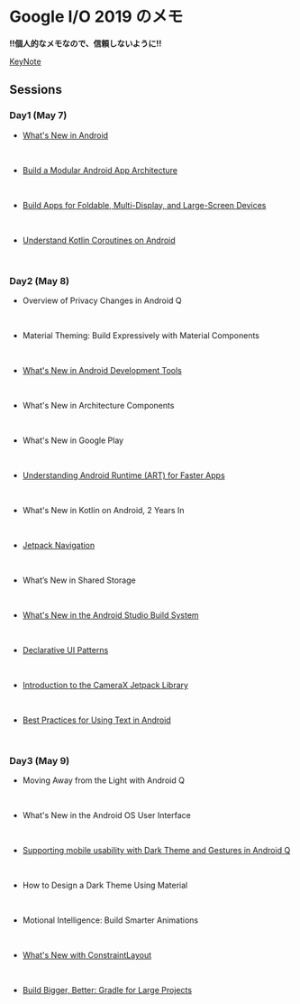 # Google I/O 2019 のメモ

**!!個人的なメモなので、信頼しないように!!**  

[KeyNote](https://github.com/NUmeroAndDev/Google_IO_2019_Note/blob/master/Sessions/Day1/Keynote.md)

## Sessions  
### Day1 (May 7)  
- [What's New in Android](https://github.com/NUmeroAndDev/Google_IO_2019_Note/blob/master/Sessions/Day1/Whats%20New%20in%20Android/Note.md)  

<br />

- [Build a Modular Android App Architecture](https://github.com/NUmeroAndDev/Google_IO_2019_Note/blob/master/Sessions/Day1/How%20to%20create%20a%20modular%20Android%20app/Note.md)   

<br />

- [Build Apps for Foldable, Multi-Display, and Large-Screen Devices](https://github.com/NUmeroAndDev/Google_IO_2019_Note/blob/master/Sessions/Day1/Build%20Apps%20for%20Foldable/Note.md)

<br />

- [Understand Kotlin Coroutines on Android](https://github.com/NUmeroAndDev/Google_IO_2019_Note/blob/master/Sessions/Day1/Understanding%20Coroutines%20On%20Android/Note.md)  

<br />

### Day2 (May 8)  
- Overview of Privacy Changes in Android Q  

<br />

- Material Theming: Build Expressively with Material Components  

<br />

- [What's New in Android Development Tools](https://github.com/NUmeroAndDev/Google_IO_2019_Note/blob/master/Sessions/Day2/Whats%20New%20in%20Android%20Development%20Tools/Note.md)  

<br />

- What's New in Architecture Components  

<br />

- What's New in Google Play  

<br />

- [Understanding Android Runtime (ART) for Faster Apps](https://github.com/NUmeroAndDev/Google_IO_2019_Note/blob/master/Sessions/Day2/Unserstandind%20ART%20for%20Faster%20App/Note.md)  

<br />

- What's New in Kotlin on Android, 2 Years In  

<br />  

- [Jetpack Navigation](https://github.com/NUmeroAndDev/Google_IO_2019_Note/blob/master/Sessions/Day2/Jetpack%20Navigation/Note.md)  

<br />

- What’s New in Shared Storage

<br />

- [What's New in the Android Studio Build System](https://github.com/NUmeroAndDev/Google_IO_2019_Note/blob/master/Sessions/Day2/Whats%20new%20in%20the%20Android%20Build%20System/Note.md)  

<br />

- [Declarative UI Patterns](https://github.com/NUmeroAndDev/Google_IO_2019_Note/blob/master/Sessions/Day2/Declarative%20UI%20Patterns/Note.md)

<br />

- [Introduction to the CameraX Jetpack Library](https://github.com/NUmeroAndDev/Google_IO_2019_Note/blob/master/Sessions/Day2/Introduction%20to%20the%20CameraX%20Jetpack%20Library/Note.md)

<br />

- [Best Practices for Using Text in Android](https://github.com/NUmeroAndDev/Google_IO_2019_Note/blob/master/Sessions/Day2/Best%20Practices%20for%20Using%20Text%20in%20Android/Note.md)  

<br />

### Day3 (May 9)  
- Moving Away from the Light with Android Q  

<br />  

- What's New in the Android OS User Interface  

<br />

- [Supporting mobile usability with Dark Theme and Gestures in Android Q](https://github.com/NUmeroAndDev/Google_IO_2019_Note/blob/master/Sessions/Day3/Supporting%20mobile%20usability%20with%20Dark%20Theme%20and%20Gestures%20in%20Android%20Q/Note.md)

<br />

- How to Design a Dark Theme Using Material  

<br />

- Motional Intelligence: Build Smarter Animations  

<br />

- [What's New with ConstraintLayout](https://github.com/NUmeroAndDev/Google_IO_2019_Note/blob/master/Sessions/Day3/Whats%20new%20in%20ConstraintLayout/Note.md)  

<br />

- [Build Bigger, Better: Gradle for Large Projects](https://github.com/NUmeroAndDev/Google_IO_2019_Note/blob/master/Sessions/Day3/Build%20Bigger%20Better/Note.md)  

<br />
